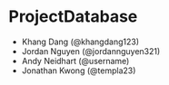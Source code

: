# ProjectDatabase
- Khang Dang (@khangdang123)
- Jordan Nguyen (@jordannguyen321)
- Andy Neidhart (@username)
- Jonathan Kwong (@templa23)
